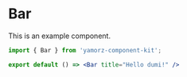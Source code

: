 # Bar

This is an example component.

```jsx
import { Bar } from 'yamorz-component-kit';

export default () => <Bar title="Hello dumi!" />
```
